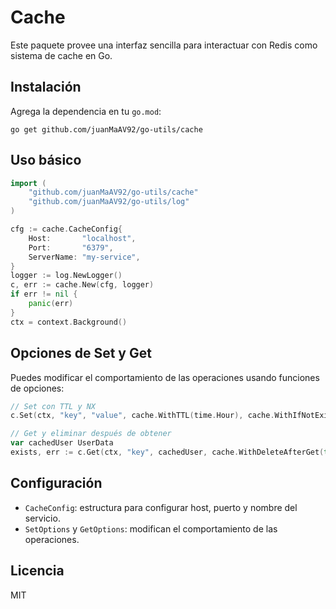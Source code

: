 # Cache

Este paquete provee una interfaz sencilla para interactuar con Redis como sistema de cache en Go.

## Instalación

Agrega la dependencia en tu `go.mod`:

```
go get github.com/juanMaAV92/go-utils/cache
```

## Uso básico

```go
import (
    "github.com/juanMaAV92/go-utils/cache"
    "github.com/juanMaAV92/go-utils/log"
)

cfg := cache.CacheConfig{
    Host:       "localhost",
    Port:       "6379",
    ServerName: "my-service",
}
logger := log.NewLogger()
c, err := cache.New(cfg, logger)
if err != nil {
    panic(err)
}
ctx = context.Background()
```

## Opciones de Set y Get

Puedes modificar el comportamiento de las operaciones usando funciones de opciones:

```go
// Set con TTL y NX
c.Set(ctx, "key", "value", cache.WithTTL(time.Hour), cache.WithIfNotExist(true))

// Get y eliminar después de obtener
var cachedUser UserData
exists, err := c.Get(ctx, "key", cachedUser, cache.WithDeleteAfterGet(true))
```

## Configuración

- `CacheConfig`: estructura para configurar host, puerto y nombre del servicio.
- `SetOptions` y `GetOptions`: modifican el comportamiento de las operaciones.

## Licencia

MIT
